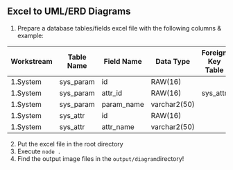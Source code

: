 ## Excel to UML/ERD Diagrams
 1. Prepare a database tables/fields excel file with the following columns & example:

|Workstream|Table Name|Field Name|Data Type|Foreign Key Table|Foreign Key Field|
|--|--|--|--|--|--|
|1.System|sys_param|id|RAW(16)|  |  |
|1.System|sys_param|attr_id|RAW(16)|sys_attr|id|
|1.System|sys_param|param_name|varchar2(50)|||
|1.System|sys_attr|id|RAW(16)|  |  |
|1.System|sys_attr|attr_name|varchar2(50)|  |  |

 2. Put the excel file in the root directory
 3. Execute `node .`
 4. Find the output image files in the `output/diagram`directory!
